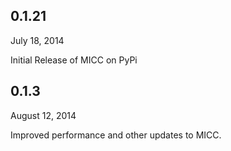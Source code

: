 ## 0.1.21
July 18, 2014

Initial Release of MICC on PyPi

## 0.1.3
August 12, 2014

Improved performance and other updates to MICC.
